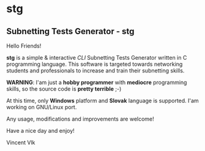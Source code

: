 # stg
Subnetting Tests Generator - stg
---
Hello Friends!

**stg** is a simple & interactive *CLI* Subnetting Tests Generator written in C programming language. This software is targeted towards networking students and professionals to increase and train their subnetting skills.

__WARNING__: I'am just a **hobby programmer** with **mediocre** programming skills, so the source code is **pretty terrible** ;-)

At this time, only **Windows** platform and **Slovak** language is supported. I'am working on GNU/Linux port.

Any usage, modifications and improvements are welcome!

Have a nice day and enjoy!

Vincent Vlk
